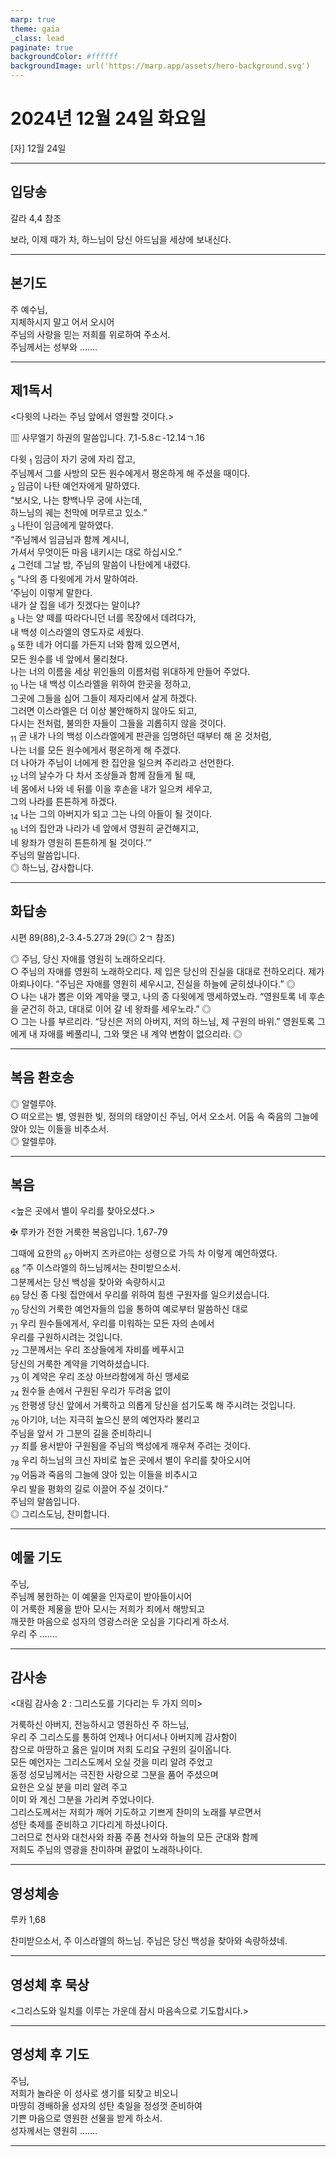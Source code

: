 ```yaml
---
marp: true
theme: gaia
_class: lead
paginate: true
backgroundColor: #ffffff
backgroundImage: url('https://marp.app/assets/hero-background.svg')
---
```


# 2024년 12월 24일 화요일

[자] 12월 24일  




---

## 입당송

갈라 4,4 참조

보라, 이제 때가 차, 하느님이 당신 아드님을 세상에 보내신다.  
  


---

## 본기도

주 예수님,  
지체하시지 말고 어서 오시어  
주님의 사랑을 믿는 저희를 위로하여 주소서.  
주님께서는 성부와 …….  
  


---

## 제1독서

<다윗의 나라는 주님 앞에서 영원할 것이다.>

▥ 사무엘기 하권의 말씀입니다. 7,1-5.8ㄷ-12.14ㄱ.16

다윗 <sub>1</sub> 임금이 자기 궁에 자리 잡고,  
주님께서 그를 사방의 모든 원수에게서 평온하게 해 주셨을 때이다.  
<sub>2</sub> 임금이 나탄 예언자에게 말하였다.  
“보시오, 나는 향백나무 궁에 사는데,  
하느님의 궤는 천막에 머무르고 있소.”  
<sub>3</sub> 나탄이 임금에게 말하였다.  
“주님께서 임금님과 함께 계시니,  
가셔서 무엇이든 마음 내키시는 대로 하십시오.”  
<sub>4</sub> 그런데 그날 밤, 주님의 말씀이 나탄에게 내렸다.  
<sub>5</sub> “나의 종 다윗에게 가서 말하여라.  
‘주님이 이렇게 말한다.  
내가 살 집을 네가 짓겠다는 말이냐?  
<sub>8</sub> 나는 양 떼를 따라다니던 너를 목장에서 데려다가,  
내 백성 이스라엘의 영도자로 세웠다.  
<sub>9</sub> 또한 네가 어디를 가든지 너와 함께 있으면서,  
모든 원수를 네 앞에서 물리쳤다.  
나는 너의 이름을 세상 위인들의 이름처럼 위대하게 만들어 주었다.  
<sub>10</sub> 나는 내 백성 이스라엘을 위하여 한곳을 정하고,  
그곳에 그들을 심어 그들이 제자리에서 살게 하겠다.  
그러면 이스라엘은 더 이상 불안해하지 않아도 되고,  
다시는 전처럼, 불의한 자들이 그들을 괴롭히지 않을 것이다.  
<sub>11</sub> 곧 내가 나의 백성 이스라엘에게 판관을 임명하던 때부터 해 온 것처럼,  
나는 너를 모든 원수에게서 평온하게 해 주겠다.  
더 나아가 주님이 너에게 한 집안을 일으켜 주리라고 선언한다.  
<sub>12</sub> 너의 날수가 다 차서 조상들과 함께 잠들게 될 때,  
네 몸에서 나와 네 뒤를 이을 후손을 내가 일으켜 세우고,  
그의 나라를 튼튼하게 하겠다.  
<sub>14</sub> 나는 그의 아버지가 되고 그는 나의 아들이 될 것이다.  
<sub>16</sub> 너의 집안과 나라가 네 앞에서 영원히 굳건해지고,  
네 왕좌가 영원히 튼튼하게 될 것이다.’”  
주님의 말씀입니다.  
◎ 하느님, 감사합니다.  
  


---

## 화답송

시편 89(88),2-3.4-5.27과 29(◎ 2ㄱ 참조)

◎ 주님, 당신 자애를 영원히 노래하오리다.  
○ 주님의 자애를 영원히 노래하오리다. 제 입은 당신의 진실을 대대로 전하오리다. 제가 아뢰나이다. “주님은 자애를 영원히 세우시고, 진실을 하늘에 굳히셨나이다.” ◎  
○ 나는 내가 뽑은 이와 계약을 맺고, 나의 종 다윗에게 맹세하였노라. “영원토록 네 후손을 굳건히 하고, 대대로 이어 갈 네 왕좌를 세우노라.” ◎  
○ 그는 나를 부르리라. “당신은 저의 아버지, 저의 하느님, 제 구원의 바위.” 영원토록 그에게 내 자애를 베풀리니, 그와 맺은 내 계약 변함이 없으리라. ◎  
  


---

## 복음 환호송

◎ 알렐루야.  
○ 떠오르는 별, 영원한 빛, 정의의 태양이신 주님, 어서 오소서. 어둠 속 죽음의 그늘에 앉아 있는 이들을 비추소서.  
◎ 알렐루야.  
  


---

## 복음

<높은 곳에서 별이 우리를 찾아오셨다.>

✠ 루카가 전한 거룩한 복음입니다. 1,67-79

그때에 요한의 <sub>67</sub> 아버지 즈카르야는 성령으로 가득 차 이렇게 예언하였다.  
<sub>68</sub> “주 이스라엘의 하느님께서는 찬미받으소서.  
그분께서는 당신 백성을 찾아와 속량하시고  
<sub>69</sub> 당신 종 다윗 집안에서 우리를 위하여 힘센 구원자를 일으키셨습니다.  
<sub>70</sub> 당신의 거룩한 예언자들의 입을 통하여 예로부터 말씀하신 대로  
<sub>71</sub> 우리 원수들에게서, 우리를 미워하는 모든 자의 손에서  
우리를 구원하시려는 것입니다.  
<sub>72</sub> 그분께서는 우리 조상들에게 자비를 베푸시고  
당신의 거룩한 계약을 기억하셨습니다.  
<sub>73</sub> 이 계약은 우리 조상 아브라함에게 하신 맹세로  
<sub>74</sub> 원수들 손에서 구원된 우리가 두려움 없이  
<sub>75</sub> 한평생 당신 앞에서 거룩하고 의롭게 당신을 섬기도록 해 주시려는 것입니다.  
<sub>76</sub> 아기야, 너는 지극히 높으신 분의 예언자라 불리고  
주님을 앞서 가 그분의 길을 준비하리니  
<sub>77</sub> 죄를 용서받아 구원됨을 주님의 백성에게 깨우쳐 주려는 것이다.  
<sub>78</sub> 우리 하느님의 크신 자비로 높은 곳에서 별이 우리를 찾아오시어  
<sub>79</sub> 어둠과 죽음의 그늘에 앉아 있는 이들을 비추시고  
우리 발을 평화의 길로 이끌어 주실 것이다.”  
주님의 말씀입니다.  
◎ 그리스도님, 찬미합니다.  
  


---

## 예물 기도

주님,  
주님께 봉헌하는 이 예물을 인자로이 받아들이시어  
이 거룩한 제물을 받아 모시는 저희가 죄에서 해방되고  
깨끗한 마음으로 성자의 영광스러운 오심을 기다리게 하소서.  
우리 주 …….  
  


---

## 감사송

<대림 감사송 2 : 그리스도를 기다리는 두 가지 의미>

거룩하신 아버지, 전능하시고 영원하신 주 하느님,  
우리 주 그리스도를 통하여 언제나 어디서나 아버지께 감사함이  
참으로 마땅하고 옳은 일이며 저희 도리요 구원의 길이옵니다.  
모든 예언자는 그리스도께서 오실 것을 미리 알려 주었고  
동정 성모님께서는 극진한 사랑으로 그분을 품어 주셨으며  
요한은 오실 분을 미리 알려 주고  
이미 와 계신 그분을 가리켜 주었나이다.  
그리스도께서는 저희가 깨어 기도하고 기쁘게 찬미의 노래를 부르면서  
성탄 축제를 준비하고 기다리게 하셨나이다.  
그러므로 천사와 대천사와 좌품 주품 천사와 하늘의 모든 군대와 함께  
저희도 주님의 영광을 찬미하며 끝없이 노래하나이다.  
  


---

## 영성체송

루카 1,68

찬미받으소서, 주 이스라엘의 하느님. 주님은 당신 백성을 찾아와 속량하셨네.  
  


---

## 영성체 후 묵상

<그리스도와 일치를 이루는 가운데 잠시 마음속으로 기도합시다.>  


---

## 영성체 후 기도

주님,  
저희가 놀라운 이 성사로 생기를 되찾고 비오니  
마땅히 경배하올 성자의 성탄 축일을 정성껏 준비하여  
기쁜 마음으로 영원한 선물을 받게 하소서.  
성자께서는 영원히 …….  
  


---